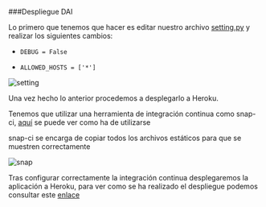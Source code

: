 ###Despliegue DAI

Lo primero que tenemos que hacer es editar nuestro archivo [setting.py](../proyectoDAI/settings.py) y realizar los siguientes cambios:

* `DEBUG = False`

* `ALLOWED_HOSTS = ['*']`

![setting](http://i1045.photobucket.com/albums/b460/Alejandro_Casado/setting_zpslcajqoro.png)

Una vez hecho lo anterior procedemos a desplegarlo a Heroku.

Tenemos que utilizar una herramienta de integración continua como snap-ci, [aquí](integracion-continua.md#snap-ci) se puede ver como ha de utilizarse

snap-ci se encarga de copiar todos los archivos estáticos para que se muestren correctamente

![snap](http://i1045.photobucket.com/albums/b460/Alejandro_Casado/heroku_zpsiz9mqjp4.png) 

Tras configurar correctamente la integración continua desplegaremos la aplicación a Heroku, para ver como se ha realizado el despliegue podemos consultar este [enlace](despliegue-heroku.md#despliegue-heroku)

